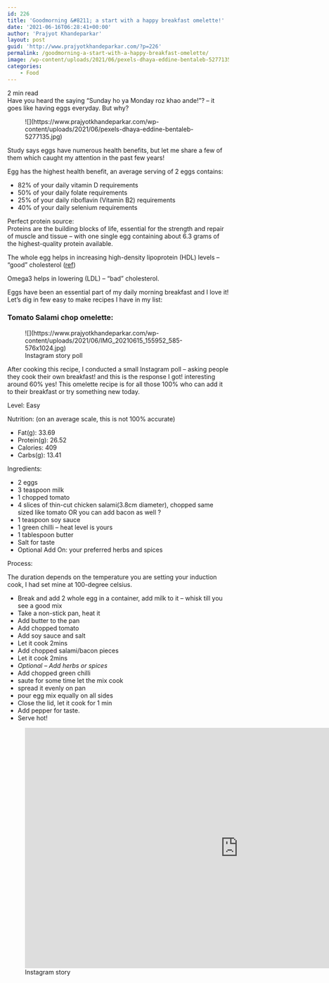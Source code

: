 ```yaml
---
id: 226
title: 'Goodmorning &#8211; a start with a happy breakfast omelette!'
date: '2021-06-16T06:28:41+00:00'
author: 'Prajyot Khandeparkar'
layout: post
guid: 'http://www.prajyotkhandeparkar.com/?p=226'
permalink: /goodmorning-a-start-with-a-happy-breakfast-omelette/
image: /wp-content/uploads/2021/06/pexels-dhaya-eddine-bentaleb-5277135.jpg
categories:
    - Food
---
```


<span class="rt-reading-time" style="display: block;"><span class="rt-label rt-prefix"></span> <span class="rt-time">2</span> <span class="rt-label rt-postfix">min read</span></span>Have you heard the saying “Sunday ho ya Monday roz khao ande!”? – it goes like having eggs everyday. But why?

<figure class="wp-block-image size-large">![](https://www.prajyotkhandeparkar.com/wp-content/uploads/2021/06/pexels-dhaya-eddine-bentaleb-5277135.jpg)</figure>Study says eggs have numerous health benefits, but let me share a few of them which caught my attention in the past few years!

Egg has the highest health benefit, an average serving of 2 eggs contains:

- 82% of your daily vitamin D requirements
- 50% of your daily folate requirements
- 25% of your daily riboflavin (Vitamin B2) requirements
- 40% of your daily selenium requirements

Perfect protein source:  
Proteins are the building blocks of life, essential for the strength and repair of muscle and tissue – with one single egg containing about 6.3 grams of the highest-quality protein available.

The whole egg helps in increasing high-density lipoprotein (HDL) levels – “good” cholesterol ([ref](https://pubmed.ncbi.nlm.nih.gov/23021013/))

Omega3 helps in lowering (LDL) – “bad” cholesterol.

Eggs have been an essential part of my daily morning breakfast and I love it! Let’s dig in few easy to make recipes I have in my list:

### Tomato Salami chop omelette:

<figure class="wp-block-image size-large">![](https://www.prajyotkhandeparkar.com/wp-content/uploads/2021/06/IMG_20210615_155952_585-576x1024.jpg)<figcaption>Instagram story poll</figcaption></figure>After cooking this recipe, I conducted a small Instagram poll – asking people they cook their own breakfast! and this is the response I got! interesting around 60% yes! This omelette recipe is for all those 100% who can add it to their breakfast or try something new today.

Level: Easy

Nutrition: (on an average scale, this is not 100% accurate)

- Fat(g): 33.69
- Protein(g): 26.52
- Calories: 409
- Carbs(g): 13.41

Ingredients:

- 2 eggs
- 3 teaspoon milk
- 1 chopped tomato
- 4 slices of thin-cut chicken salami(3.8cm diameter), chopped same sized like tomato OR you can add bacon as well ?
- 1 teaspoon soy sauce
- 1 green chilli – heat level is yours
- 1 tablespoon butter
- Salt for taste
- Optional Add On: your preferred herbs and spices

Process:

The duration depends on the temperature you are setting your induction cook, I had set mine at 100-degree celsius.

- Break and add 2 whole egg in a container, add milk to it – whisk till you see a good mix
- Take a non-stick pan, heat it
- Add butter to the pan
- Add chopped tomato
- Add soy sauce and salt
- Let it cook 2mins
- Add chopped salami/bacon pieces
- Let it cook 2mins
- *Optional – Add herbs or spices*
- Add chopped green chilli
- saute for some time let the mix cook
- spread it evenly on pan
- pour egg mix equally on all sides
- Close the lid, let it cook for 1 min
- Add pepper for taste.
- Serve hot!

<figure class="wp-block-embed is-type-video is-provider-youtube wp-block-embed-youtube wp-embed-aspect-16-9 wp-has-aspect-ratio"><div class="wp-block-embed__wrapper"><iframe allow="accelerometer; autoplay; clipboard-write; encrypted-media; gyroscope; picture-in-picture" allowfullscreen="" frameborder="0" height="546" loading="lazy" src="https://www.youtube.com/embed/X0TfB-7XEL8?feature=oembed" title="Tomato Salami chop omelette" width="970"></iframe></div><figcaption>Instagram story</figcaption></figure>